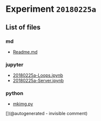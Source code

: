 # Experiment `20180225a`

## List of files

### md

* [Readme.md](/matty/20180225a/Readme.md)


### jupyter

* [20180225a-Loops.ipynb](/matty/20180225a/20180225a-Loops.ipynb)
* [20180225a-Server.ipynb](/matty/20180225a/20180225a-Server.ipynb)


### python

* [mkimg.py](/matty/20180225a/mkimg.py)


[](@autogenerated - invisible comment)